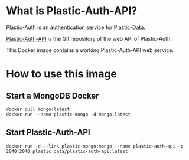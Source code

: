 # What is Plastic-Auth-API?

Plastic-Auth is an authentication service for [Plastic-Data](https://github.com/plastic-data).

[Plastic-Auth-API](https://github.com/plastic-data/plastic-auth-api) is the Git repository of the web API of Plastic-Auth.

This Docker image contains a working Plastic-Auth-API web service.

# How to use this image

## Start a MongoDB Docker

```
docker pull mongo:latest
docker run --name plastic-mongo -d mongo:latest
```

## Start Plastic-Auth-API

```
docker run -d --link plastic-mongo:mongo --name plastic-auth-api -p 2040:2040 plastic_data/plastic-auth-api:latest
```
